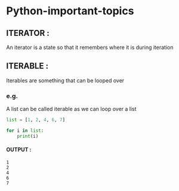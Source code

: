 # Python-important-topics

## ITERATOR :
An iterator is a state so that it remembers where it is during iteration  

## ITERABLE :
Iterables are something that can be looped over  
### e.g.
A list can be called iterable as we can loop over a list  

```python
list = [1, 2, 4, 6, 7]

for i in list:
    print(i)
```    
#### OUTPUT :
```
1
2
4
6
7
```
